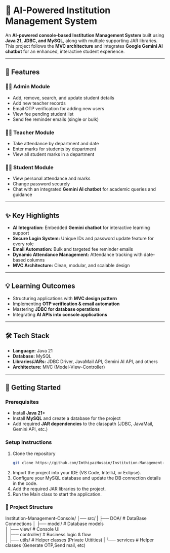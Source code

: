 # 🤖 AI-Powered Institution Management System

An **AI-powered console-based Institution Management System** built using **Java 21, JDBC, and MySQL**, along with multiple supporting JAR libraries.  
This project follows the **MVC architecture** and integrates **Google Gemini AI chatbot** for an enhanced, interactive student experience.

---

## 📌 Features

### 👨‍💼 Admin Module
- Add, remove, search, and update student details  
- Add new teacher records  
- Email OTP verification for adding new users  
- View fee pending student list  
- Send fee reminder emails (single or bulk)  

### 👨‍🏫 Teacher Module
- Take attendance by department and date  
- Enter marks for students by department  
- View all student marks in a department  

### 👨‍🎓 Student Module
- View personal attendance and marks  
- Change password securely  
- Chat with an integrated **Gemini AI chatbot** for academic queries and guidance  

---

## ✨ Key Highlights
- **AI Integration:** Embedded **Gemini chatbot** for interactive learning support  
- **Secure Login System:** Unique IDs and password update feature for every role  
- **Email Automation:** Bulk and targeted fee reminder emails  
- **Dynamic Attendance Management:** Attendance tracking with date-based columns  
- **MVC Architecture:** Clean, modular, and scalable design  

---

## 💡 Learning Outcomes
- Structuring applications with **MVC design pattern**  
- Implementing **OTP verification & email automation**  
- Mastering **JDBC for database operations**  
- Integrating **AI APIs into console applications**  

---

## 🛠️ Tech Stack
- **Language:** Java 21  
- **Database:** MySQL  
- **Libraries/JARs:** JDBC Driver, JavaMail API, Gemini AI API, and others  
- **Architecture:** MVC (Model-View-Controller)  

---

## 🚀 Getting Started

### Prerequisites
- Install **Java 21+**  
- Install **MySQL** and create a database for the project  
- Add required **JAR dependencies** to the classpath (JDBC, JavaMail, Gemini API, etc.)

### Setup Instructions
1. Clone the repository  
   ```bash
   git clone https://github.com/ImthiyazHusain/Institution-Management-Console.git
2. Import the project into your IDE (VS Code, IntelliJ, or Eclipse).
3. Configure your MySQL database and update the DB connection details in the code.
4. Add the required JAR libraries to the project.
5. Run the Main class to start the application.

### 📂 Project Structure
Institution-Management-Console/
│── src/
|   ├── DOA/          # DataBase Connections 
│   ├── model/        # Database models  
│   ├── view/         # Console UI  
│   ├── controller/   # Business logic & flow  
│   ├── utils/        # Helper classes (Private Utitities)
|   └── services      # Helper classes (Generate OTP,Send mail, etc)
